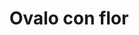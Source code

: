 ---
title: Ovalo con flor
date: 
draft: false

# descripcion
description : Aro de plata colgante óvalo con flor interior

materials: Plata 925

color: Plateado

dimensions: 4,2cm

code: 01-01-0030

type: "Aros"

categories: []

# Images
# first image will be shown in the product page
images:
  # - image: "images/path_to_image"
  # La ubicacion de las imagenes es imagenes/Aros/Aros.Colgantes/01-01-0030-ovalo-con-flor
  - image: "./images/aros/colgantes/01-01-0030-ovalo-con-flor_a.jpeg"
  - image: "./images/aros/colgantes/01-01-0030-ovalo-con-flor_b.jpeg"
---